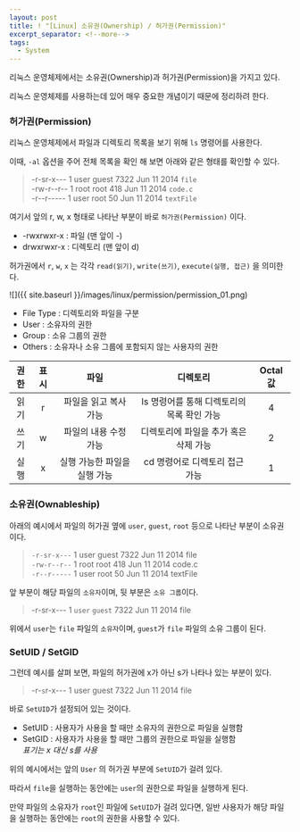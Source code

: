 ```yaml
---
layout: post
title: ! "[Linux] 소유권(Ownership) / 허가권(Permission)"
excerpt_separator: <!--more-->
tags:
  - System
---
```


리눅스 운영체제에서는 소유권(Ownership)과 허가권(Permission)을 가지고 있다.  

리눅스 운영체제를 사용하는데 있어 매우 중요한 개념이기 때문에 정리하려 한다.  

<!--more-->

### 허가권(Permission)

리눅스 운영체제에서 파일과 디렉토리 목록을 보기 위해 `ls` 명령어를 사용한다.  

이때, `-al` 옵션을 주어 전체 목록을 확인 해 보면 아래와 같은 형태를 확인할 수 있다.  

> -r-sr-x---  1 user guest   7322 Jun 11  2014 `file`  
> -rw-r--r--  1 root   root  418 Jun 11  2014 `code.c`  
> -r--r-----  1 user root   50 Jun 11  2014 `textFile`  

여기서 앞의 r, w, x 형태로 나타난 부분이 바로 `허가권(Permission)` 이다.  

* -rwxrwxr-x : 파일 (맨 앞이 -)  
* drwxrwxr-x : 디렉토리 (맨 앞이 d)  

허가권에서 `r`, `w`, `x` 는 각각 `read(읽기)`, `write(쓰기)`, `execute(실행, 접근)` 을 의미한다.  

![]({{ site.baseurl }}/images/linux/permission/permission_01.png)  

* File Type : 디렉토리와 파일을 구분  
* User : 소유자의 권한  
* Group : 소유 그룹의 권한  
* Others : 소유자나 소유 그룹에 포함되지 않는 사용자의 권한  
  
|<center>권한</center>|<center>표시</center>|<center>파일</center>|<center>디렉토리</center>|<center>Octal 값</center>|
|:--------|:--------:|--------:|--------:|--------:|
|<center>읽기</center>|<center>r</center>|<center>파일을 읽고 복사 가능</center>|<center>ls 명령어를 통해 디렉토리의 목록 확인 가능</center>|<center>4</center>
|<center>쓰기</center>|<center>w</center>|<center>파일의 내용 수정 가능</center>|<center>디렉토리에 파일을 추가 혹은 삭제 가능</center>|<center>2</center>
|<center>실행</center>|<center>x</center>|<center>실행 가능한 파일을 실행 가능</center>|<center>cd 명령어로 디렉토리 접근 가능</center>|<center>1</center>|  

### 소유권(Ownableship)  

아래의 예시에서 파일의 허가권 옆에 `user`, `guest`, `root` 등으로 나타난 부분이 소유권이다.  

> `-r-sr-x---`  1 user guest   7322 Jun 11  2014 file  
> `-rw-r--r--`  1 root   root  418 Jun 11  2014 code.c  
> `-r--r-----`  1 user root   50 Jun 11  2014 textFile  

앞 부분이 해당 파일의 `소유자`이며, 뒷 부분은 `소유 그룹`이다.  

> -r-sr-x---  1 `user` `guest`   7322 Jun 11  2014 file  

위에서 `user`는 `file` 파일의 `소유자`이며, `guest`가 `file` 파일의 소유 그룹이 된다.  

### SetUID / SetGID  

그런데 예시를 살펴 보면, 파일의 허가권에 x가 아닌 s가 나타나 있는 부분이 있다.  

> -r-`s`r-x---  1 user guest   7322 Jun 11  2014 file  

바로 `SetUID`가 설정되어 있는 것이다.  

* SetUID : 사용자가 사용을 할 때만 소유자의 권한으로 파일을 실행함  
* SetGID : 사용자가 사용을 할 때만 그룹의 권한으로 파일을 실행함  
_표기는 x 대신 s를 사용_  

위의 예시에서는 앞의 `User` 의 허가권 부분에 `SetUID`가 걸려 있다.  

따라서 `file`을 실행하는 동안에는 `user`의 권한으로 파일을 실행하게 된다.  

만약 파일의 소유자가 `root`인 파일에 `SetUID`가 걸려 있다면, 일반 사용자가 해당 파일을 실행하는 동안에는 `root`의 권한을 사용할 수 있다.  
